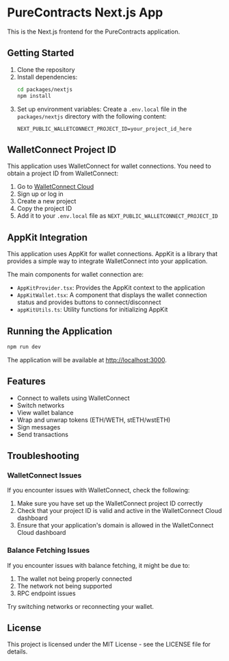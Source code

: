 # PureContracts Next.js App

This is the Next.js frontend for the PureContracts application.

## Getting Started

1. Clone the repository
2. Install dependencies:
   ```bash
   cd packages/nextjs
   npm install
   ```
3. Set up environment variables:
   Create a `.env.local` file in the `packages/nextjs` directory with the following content:
   ```
   NEXT_PUBLIC_WALLETCONNECT_PROJECT_ID=your_project_id_here
   ```

## WalletConnect Project ID

This application uses WalletConnect for wallet connections. You need to obtain a project ID from WalletConnect:

1. Go to [WalletConnect Cloud](https://cloud.walletconnect.com/)
2. Sign up or log in
3. Create a new project
4. Copy the project ID
5. Add it to your `.env.local` file as `NEXT_PUBLIC_WALLETCONNECT_PROJECT_ID`

## AppKit Integration

This application uses AppKit for wallet connections. AppKit is a library that provides a simple way to integrate WalletConnect into your application.

The main components for wallet connection are:
- `AppKitProvider.tsx`: Provides the AppKit context to the application
- `AppKitWallet.tsx`: A component that displays the wallet connection status and provides buttons to connect/disconnect
- `appKitUtils.ts`: Utility functions for initializing AppKit

## Running the Application

```bash
npm run dev
```

The application will be available at [http://localhost:3000](http://localhost:3000).

## Features

- Connect to wallets using WalletConnect
- Switch networks
- View wallet balance
- Wrap and unwrap tokens (ETH/WETH, stETH/wstETH)
- Sign messages
- Send transactions

## Troubleshooting

### WalletConnect Issues

If you encounter issues with WalletConnect, check the following:

1. Make sure you have set up the WalletConnect project ID correctly
2. Check that your project ID is valid and active in the WalletConnect Cloud dashboard
3. Ensure that your application's domain is allowed in the WalletConnect Cloud dashboard

### Balance Fetching Issues

If you encounter issues with balance fetching, it might be due to:

1. The wallet not being properly connected
2. The network not being supported
3. RPC endpoint issues

Try switching networks or reconnecting your wallet.

## License

This project is licensed under the MIT License - see the LICENSE file for details. 